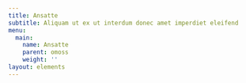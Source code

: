 ```yaml
---
title: Ansatte
subtitle: Aliquam ut ex ut interdum donec amet imperdiet eleifend
menu:
  main:
    name: Ansatte
    parent: omoss
    weight: ''
layout: elements
---
```



